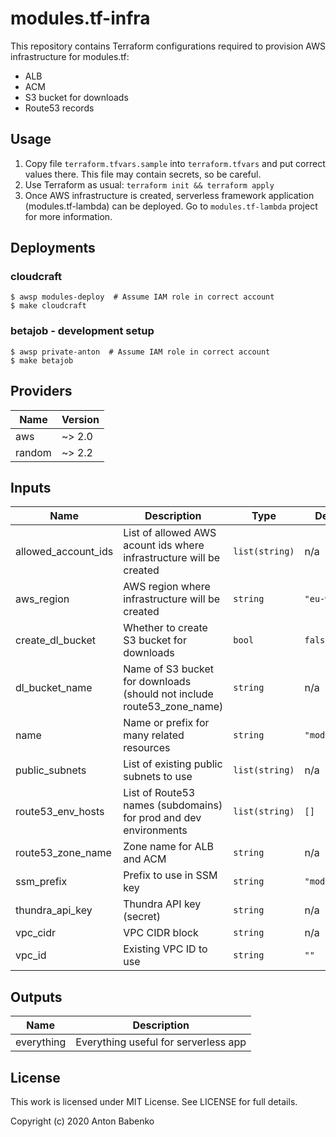 # modules.tf-infra

This repository contains Terraform configurations required to provision AWS infrastructure for modules.tf:

- ALB
- ACM
- S3 bucket for downloads
- Route53 records

## Usage

1. Copy file `terraform.tfvars.sample` into `terraform.tfvars` and put correct values there. This file may contain secrets, so be careful.
2. Use Terraform as usual: `terraform init && terraform apply`
3. Once AWS infrastructure is created, serverless framework application (modules.tf-lambda) can be deployed. Go to `modules.tf-lambda` project for more information.

## Deployments

### cloudcraft

```
$ awsp modules-deploy  # Assume IAM role in correct account
$ make cloudcraft
```

### betajob - development setup

```
$ awsp private-anton  # Assume IAM role in correct account
$ make betajob
```

<!-- BEGINNING OF PRE-COMMIT-TERRAFORM DOCS HOOK -->
## Providers

| Name | Version |
|------|---------|
| aws | ~> 2.0 |
| random | ~> 2.2 |

## Inputs

| Name | Description | Type | Default | Required |
|------|-------------|------|---------|:-----:|
| allowed\_account\_ids | List of allowed AWS acount ids where infrastructure will be created | `list(string)` | n/a | yes |
| aws\_region | AWS region where infrastructure will be created | `string` | `"eu-west-1"` | no |
| create\_dl\_bucket | Whether to create S3 bucket for downloads | `bool` | `false` | no |
| dl\_bucket\_name | Name of S3 bucket for downloads (should not include route53\_zone\_name) | `string` | n/a | yes |
| name | Name or prefix for many related resources | `string` | `"modulestf"` | no |
| public\_subnets | List of existing public subnets to use | `list(string)` | n/a | yes |
| route53\_env\_hosts | List of Route53 names (subdomains) for prod and dev environments | `list(string)` | `[]` | no |
| route53\_zone\_name | Zone name for ALB and ACM | `string` | n/a | yes |
| ssm\_prefix | Prefix to use in SSM key | `string` | `"modulestf"` | no |
| thundra\_api\_key | Thundra API key (secret) | `string` | n/a | yes |
| vpc\_cidr | VPC CIDR block | `string` | n/a | yes |
| vpc\_id | Existing VPC ID to use | `string` | `""` | no |

## Outputs

| Name | Description |
|------|-------------|
| everything | Everything useful for serverless app |

<!-- END OF PRE-COMMIT-TERRAFORM DOCS HOOK -->

## License

This work is licensed under MIT License. See LICENSE for full details.

Copyright (c) 2020 Anton Babenko
